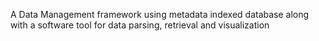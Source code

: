 A Data Management framework using metadata indexed database along with a software tool for data parsing, retrieval and visualization
